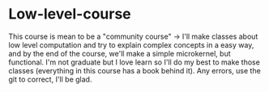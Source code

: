 # Low-level-course
  This course is mean to be a "community course" -> I'll make classes about low level computation and try to explain complex concepts in a easy way, and by the end of the course, we'll make a simple microkernel, but functional. I'm not graduate but I love learn so I'll do my best to make those classes (everything in this course has a book behind it). Any errors, use the git to correct, I'll be glad.
